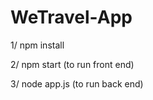 # WeTravel-App
1/ npm install



2/ npm start (to run front end) 




3/ node app.js (to run back end)
